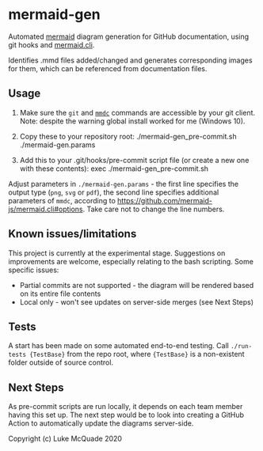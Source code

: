 # mermaid-gen
Automated [mermaid](https://mermaid-js.github.io/mermaid/#/) diagram generation for GitHub documentation, using git hooks and [mermaid.cli](https://github.com/mermaid-js/mermaid.cli#mermaidcli).

Identifies .mmd files added/changed and generates corresponding images for them, which can be referenced from documentation files.

## Usage
1. Make sure the `git` and [`mmdc`](https://github.com/mermaid-js/mermaid.cli#mermaidcli) commands are accessible by your git client. Note: despite the warning global install worked for me (Windows 10).

2. Copy these to your repository root:
./mermaid-gen_pre-commit.sh
./mermaid-gen.params

3. Add this to your .git/hooks/pre-commit script file (or create a new one with these contents):
exec ./mermaid-gen_pre-commit.sh

Adjust parameters in `./mermaid-gen.params` - the first line specifies the output type (`png`, `svg` or `pdf`), the second line specifies additional parameters of `mmdc`, according to https://github.com/mermaid-js/mermaid.cli#options. Take care not to change the line numbers.

## Known issues/limitations
This project is currently at the experimental stage. Suggestions on improvements are welcome, especially relating to the bash scripting.
Some specific issues:
- Partial commits are not supported - the diagram will be rendered based on its entire file contents
- Local only - won't see updates on server-side merges (see Next Steps)

## Tests
A start has been made on some automated end-to-end testing. Call `./run-tests {TestBase}` from the repo root, where `{TestBase}` is a non-existent folder outside of source control.

## Next Steps
As pre-commit scripts are run locally, it depends on each team member having this set up. The next step would be to look into creating a GitHub Action to automatically update the diagrams server-side.

Copyright (c) Luke McQuade 2020
